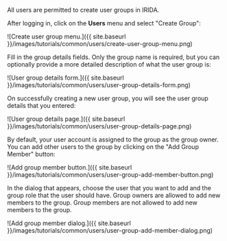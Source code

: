 All users are permitted to create user groups in IRIDA.

After logging in, click on the **Users** menu and select "Create Group":

![Create user group menu.]({{ site.baseurl }}/images/tutorials/common/users/create-user-group-menu.png)

Fill in the group details fields. Only the group name is required, but you can optionally provide a more detailed description of what the user group is:

![User group details form.]({{ site.baseurl }}/images/tutorials/common/users/user-group-details-form.png)

On successfully creating a new user group, you will see the user group details that you entered:

![User group details page.]({{ site.baseurl }}/images/tutorials/common/users/user-group-details-page.png)

By default, your user account is assigned to the group as the group owner. You can add other users to the group by clicking on the "Add Group Member" button:

![Add group member button.]({{ site.baseurl }}/images/tutorials/common/users/user-group-add-member-button.png)

In the dialog that appears, choose the user that you want to add and the group role that the user should have. Group owners are allowed to add new members to the group. Group members are not allowed to add new members to the group.

![Add group member dialog.]({{ site.baseurl }}/images/tutorials/common/users/user-group-add-member-dialog.png)
